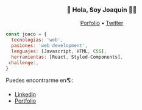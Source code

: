 <h3 align="center">👋 Hola, Soy Joaquin 👨‍💻</h3>
<p align="center">
  <a href="https://joacobriz.github.io/portfolio/">Porfolio</a> •
  <a href="https://twitter.com/lauragift_">Twitter</a>
</p>

```js
const joaco = {
  tecnologias: 'web',
  pasiones: 'web development',
  lenguajes: [Javascript, HTML, CSS],
  herramientas: [React, Styled-Components],
 challenge:,
}
```
Puedes encontrarme en🌎:
- [Linkedin](https://www.linkedin.com/in/joaquin-brizuela/)
- [Portfolio](https://joacobriz.github.io/portfolio/)
